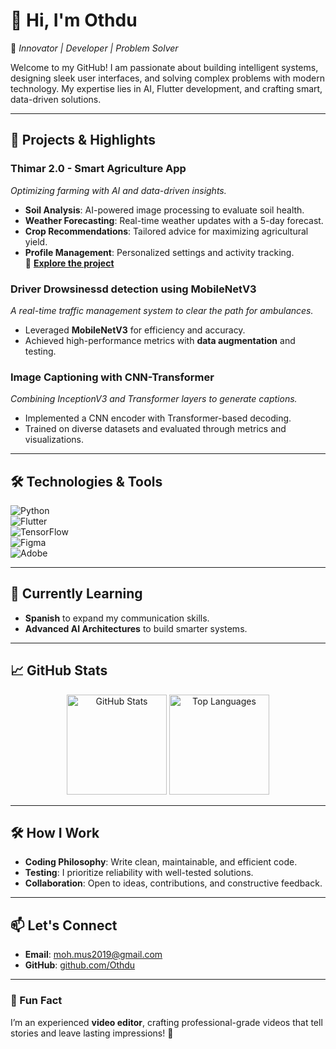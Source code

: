 # 👋 Hi, I'm **Othdu**  
🌟 _Innovator | Developer | Problem Solver_

Welcome to my GitHub! I am passionate about building intelligent systems, designing sleek user interfaces, and solving complex problems with modern technology. My expertise lies in AI, Flutter development, and crafting smart, data-driven solutions.

---

## 🚀 Projects & Highlights  
### **Thimar 2.0 - Smart Agriculture App**  
_Optimizing farming with AI and data-driven insights._  
- **Soil Analysis**: AI-powered image processing to evaluate soil health.  
- **Weather Forecasting**: Real-time weather updates with a 5-day forecast.  
- **Crop Recommendations**: Tailored advice for maximizing agricultural yield.  
- **Profile Management**: Personalized settings and activity tracking.  
🔗 **[Explore the project](https://github.com/Othdu/thimar)**  

### **Driver Drowsinessd detection using MobileNetV3**  
_A real-time traffic management system to clear the path for ambulances._  
- Leveraged **MobileNetV3** for efficiency and accuracy.  
- Achieved high-performance metrics with **data augmentation** and testing.  

### **Image Captioning with CNN-Transformer**  
_Combining InceptionV3 and Transformer layers to generate captions._  
- Implemented a CNN encoder with Transformer-based decoding.  
- Trained on diverse datasets and evaluated through metrics and visualizations.  

---

## 🛠️ Technologies & Tools  
![Python](https://img.shields.io/badge/-Python-3776AB?logo=python&logoColor=white&style=for-the-badge)  
![Flutter](https://img.shields.io/badge/-Flutter-02569B?logo=flutter&logoColor=white&style=for-the-badge)  
![TensorFlow](https://img.shields.io/badge/-TensorFlow-FF6F00?logo=tensorflow&logoColor=white&style=for-the-badge)  
![Figma](https://img.shields.io/badge/-Figma-F24E1E?logo=figma&logoColor=white&style=for-the-badge)  
![Adobe](https://img.shields.io/badge/-Adobe_Creative_Suite-DA1F26?logo=adobe&logoColor=white&style=for-the-badge)  

---

## 🌱 Currently Learning  
- **Spanish** to expand my communication skills.  
- **Advanced AI Architectures** to build smarter systems.  

---

## 📈 GitHub Stats  
<p align="center">
  <img src="https://github-readme-stats.vercel.app/api?username=Othdu&show_icons=true&theme=radical" alt="GitHub Stats" height="160px">
  <img src="https://github-readme-stats.vercel.app/api/top-langs/?username=Othdu&layout=compact&theme=radical" alt="Top Languages" height="160px">
</p>

---

## 🛠️ How I Work  
- **Coding Philosophy**: Write clean, maintainable, and efficient code.  
- **Testing**: I prioritize reliability with well-tested solutions.  
- **Collaboration**: Open to ideas, contributions, and constructive feedback.  

---

## 📫 Let's Connect  
- **Email**: [moh.mus2019@gmail.com](mailto:moh.mus2019@gmail.com)  
- **GitHub**: [github.com/Othdu](https://github.com/Othdu)  

---

### 🎨 Fun Fact  
I’m an experienced **video editor**, crafting professional-grade videos that tell stories and leave lasting impressions! 🎥  
